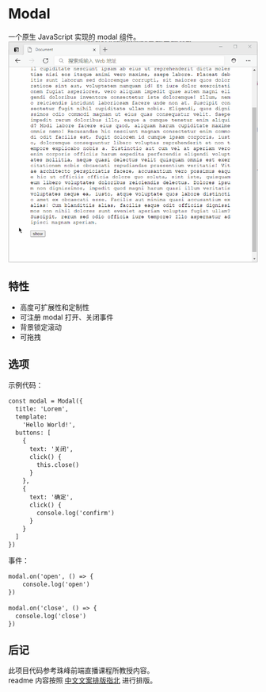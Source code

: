 # Modal

一个原生 JavaScript 实现的 modal 组件。
![demo](/assets/demo.gif)

## 特性

- 高度可扩展性和定制性
- 可注册 modal 打开、关闭事件
- 背景锁定滚动
- 可拖拽

## 选项

示例代码：

```
const modal = Modal({
  title: 'Lorem',
  template:
    'Hello World!',
  buttons: [
    {
      text: '关闭',
      click() {
        this.close()
      }
    },
    {
      text: '确定',
      click() {
        console.log('confirm')
      }
    }
  ]
})
```

事件：

```
modal.on('open', () => {
    console.log('open')
})

modal.on('close', () => {
  console.log('close')
})
```

## 后记

此项目代码参考珠峰前端直播课程所教授内容。  
readme 内容按照 [中文文案排版指北](https://github.com/sparanoid/chinese-copywriting-guidelines) 进行排版。
